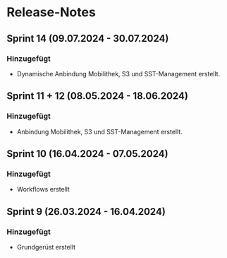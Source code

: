 # Release-Notes

## Sprint 14 (09.07.2024 - 30.07.2024)
### Hinzugefügt
- Dynamische Anbindung Mobilithek, S3 und SST-Management erstellt.

## Sprint 11 + 12 (08.05.2024 - 18.06.2024)
### Hinzugefügt
- Anbindung Mobilithek, S3 und SST-Management erstellt.

## Sprint 10 (16.04.2024 - 07.05.2024)
### Hinzugefügt
- Workflows erstellt

## Sprint 9 (26.03.2024 - 16.04.2024)
### Hinzugefügt
- Grundgerüst erstellt


